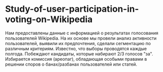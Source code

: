 # Study-of-user-participation-in-voting-on-Wikipedia
Нам предоставлены данные с информацией о результатах голосования пользователей Wikipedia. На их основе мы провели анализ активности пользователей, выявили их предпочтения, сделали сегментацию по различным критериям. Известно, что выборы проводятся каждые полгода. Побеждают кандидаты, которые набирают 2/3 голосов "за". Избирается комиссия (ареопаг), обладающая особыми правами в решении споров о банах/разбанах пользователей или статей.
